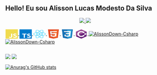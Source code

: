## Hello! Eu sou Alisson Lucas Modesto Da Silva

<div align="center">
  <a href="https://github.com/AlissonDown">
  <img height="160em" src="https://github-readme-stats.vercel.app/api?username=AlissonDown&show_icons=true&theme=dark&include_all_commits=true&count_private=true"/>
  <img height="160em" src="https://github-readme-stats.vercel.app/api/top-langs/?username=AlissonDown&layout=compact&langs_count=7&theme=dark"/>
</div>

<div style="display: inline_block"><br>
  <img align="center" alt="AlissonDown-Js" height="30" width="40" src="https://raw.githubusercontent.com/devicons/devicon/master/icons/javascript/javascript-plain.svg">
  <img align="center" alt="AlissonDown-Ts" height="30" width="40" src="https://raw.githubusercontent.com/devicons/devicon/master/icons/typescript/typescript-plain.svg">
  <img align="center" alt="AlissonDown-React" height="30" width="40" src="https://raw.githubusercontent.com/devicons/devicon/master/icons/react/react-original.svg"/>
  <img align="center" alt="AlissonDown-HTML" height="30" width="40" src="https://raw.githubusercontent.com/devicons/devicon/master/icons/html5/html5-original.svg"/>
  <img align="center" alt="AlissonDown-CSS" height="30" width="40" src="https://raw.githubusercontent.com/devicons/devicon/master/icons/css3/css3-original.svg"/>
  <img align="center" alt="AlissonDown-Csharp" height="30" width="40" src="https://raw.githubusercontent.com/devicons/devicon/master/icons/csharp/csharp-original.svg"/>
  <img align="center" alt="AlissonDown-Csharp" height="30" width="40" src="https://cdn.jsdelivr.net/gh/devicons/devicon/icons/laravel/laravel-plain-wordmark.svg"/>
  <img align="center" alt="AlissonDown-Csharp" height="30" width="40" src="https://cdn.jsdelivr.net/gh/devicons/devicon/icons/bootstrap/bootstrap-original.svg"/>
                  
</div>

##

<div> 
 <a href = "mailto:alissondowns@hotmail.com"><img src="https://img.shields.io/badge/-Gmail-%23333?style=for-the-badge&logo=gmail&logoColor=white" target="_blank"></a>
  <a href="https://www.linkedin.com/in/alisson-silva-185ab6218" target="_blank"><img src="https://img.shields.io/badge/-LinkedIn-%230077B5?style=for-the-badge&logo=linkedin&logoColor=white" target="_blank"></a> 
 
  [![Anurag's GitHub stats](https://github-readme-stats.vercel.app/api?username=AlissonDown)](https://github.com/AlissonDown/github-readme-stats)
 
</div>

  
  
